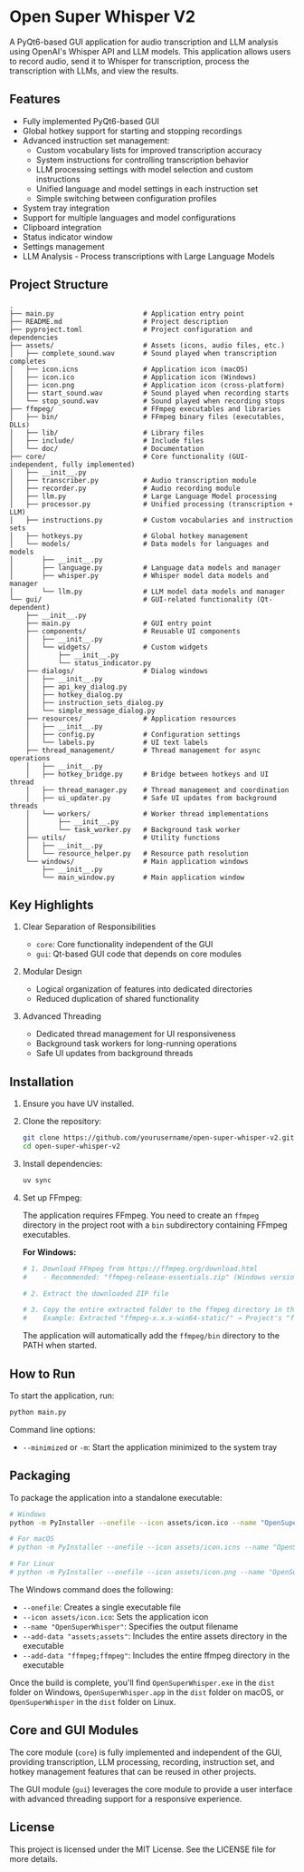 # Open Super Whisper V2

A PyQt6-based GUI application for audio transcription and LLM analysis using OpenAI's Whisper API and LLM models. This application allows users to record audio, send it to Whisper for transcription, process the transcription with LLMs, and view the results.

## Features

- Fully implemented PyQt6-based GUI
- Global hotkey support for starting and stopping recordings
- Advanced instruction set management:
  - Custom vocabulary lists for improved transcription accuracy
  - System instructions for controlling transcription behavior
  - LLM processing settings with model selection and custom instructions
  - Unified language and model settings in each instruction set
  - Simple switching between configuration profiles
- System tray integration
- Support for multiple languages and model configurations
- Clipboard integration
- Status indicator window
- Settings management
- LLM Analysis - Process transcriptions with Large Language Models

## Project Structure

```
.
├── main.py                      # Application entry point
├── README.md                    # Project description
├── pyproject.toml               # Project configuration and dependencies
├── assets/                      # Assets (icons, audio files, etc.)
│   ├── complete_sound.wav       # Sound played when transcription completes
│   ├── icon.icns                # Application icon (macOS)
│   ├── icon.ico                 # Application icon (Windows)
│   ├── icon.png                 # Application icon (cross-platform)
│   ├── start_sound.wav          # Sound played when recording starts
│   └── stop_sound.wav           # Sound played when recording stops
├── ffmpeg/                      # FFmpeg executables and libraries
│   ├── bin/                     # FFmpeg binary files (executables, DLLs)
│   ├── lib/                     # Library files
│   ├── include/                 # Include files
│   └── doc/                     # Documentation
├── core/                        # Core functionality (GUI-independent, fully implemented)
│   ├── __init__.py
│   ├── transcriber.py           # Audio transcription module
│   ├── recorder.py              # Audio recording module
│   ├── llm.py                   # Large Language Model processing
│   ├── processor.py             # Unified processing (transcription + LLM)
│   ├── instructions.py          # Custom vocabularies and instruction sets
│   ├── hotkeys.py               # Global hotkey management
│   └── models/                  # Data models for languages and models
│       ├── __init__.py
│       ├── language.py          # Language data models and manager
│       ├── whisper.py           # Whisper model data models and manager
│       └── llm.py               # LLM model data models and manager
└── gui/                         # GUI-related functionality (Qt-dependent)
    ├── __init__.py
    ├── main.py                  # GUI entry point
    ├── components/              # Reusable UI components
    │   ├── __init__.py
    │   └── widgets/             # Custom widgets
    │       ├── __init__.py
    │       └── status_indicator.py
    ├── dialogs/                 # Dialog windows
    │   ├── __init__.py
    │   ├── api_key_dialog.py
    │   ├── hotkey_dialog.py
    │   ├── instruction_sets_dialog.py
    │   └── simple_message_dialog.py
    ├── resources/               # Application resources
    │   ├── __init__.py
    │   ├── config.py            # Configuration settings
    │   └── labels.py            # UI text labels
    ├── thread_management/       # Thread management for async operations
    │   ├── __init__.py
    │   ├── hotkey_bridge.py     # Bridge between hotkeys and UI thread
    │   ├── thread_manager.py    # Thread management and coordination
    │   ├── ui_updater.py        # Safe UI updates from background threads
    │   └── workers/             # Worker thread implementations
    │       ├── __init__.py
    │       └── task_worker.py   # Background task worker
    ├── utils/                   # Utility functions
    │   ├── __init__.py
    │   └── resource_helper.py   # Resource path resolution
    └── windows/                 # Main application windows
        ├── __init__.py
        └── main_window.py       # Main application window
```

## Key Highlights

1. Clear Separation of Responsibilities
   - `core`: Core functionality independent of the GUI
   - `gui`: Qt-based GUI code that depends on core modules

2. Modular Design
   - Logical organization of features into dedicated directories
   - Reduced duplication of shared functionality

3. Advanced Threading
   - Dedicated thread management for UI responsiveness
   - Background task workers for long-running operations
   - Safe UI updates from background threads

## Installation

1. Ensure you have UV installed.

2. Clone the repository:
   ```bash
   git clone https://github.com/yourusername/open-super-whisper-v2.git
   cd open-super-whisper-v2
   ```

3. Install dependencies:
   ```bash
   uv sync
   ```

4. Set up FFmpeg:
   
   The application requires FFmpeg. You need to create an `ffmpeg` directory in the project root with a `bin` subdirectory containing FFmpeg executables.

   **For Windows:**
   ```bash
   # 1. Download FFmpeg from https://ffmpeg.org/download.html
   #    - Recommended: "ffmpeg-release-essentials.zip" (Windows version)
   
   # 2. Extract the downloaded ZIP file
   
   # 3. Copy the entire extracted folder to the ffmpeg directory in the project root
   #    Example: Extracted "ffmpeg-x.x.x-win64-static/" → Project's "ffmpeg/"
   ```

   The application will automatically add the `ffmpeg/bin` directory to the PATH when started.

## How to Run

To start the application, run:

```bash
python main.py
```

Command line options:
- `--minimized` or `-m`: Start the application minimized to the system tray

## Packaging

To package the application into a standalone executable:

```bash
# Windows
python -m PyInstaller --onefile --icon assets/icon.ico --name "OpenSuperWhisper" --add-data "assets;assets" --add-data "ffmpeg;ffmpeg" main.py

# For macOS
# python -m PyInstaller --onefile --icon assets/icon.icns --name "OpenSuperWhisper" --add-data "assets:assets" --add-data "ffmpeg:ffmpeg" main.py

# For Linux
# python -m PyInstaller --onefile --icon assets/icon.png --name "OpenSuperWhisper" --add-data "assets:assets" --add-data "ffmpeg:ffmpeg" main.py
```

The Windows command does the following:
- `--onefile`: Creates a single executable file
- `--icon assets/icon.ico`: Sets the application icon
- `--name "OpenSuperWhisper"`: Specifies the output filename
- `--add-data "assets;assets"`: Includes the entire assets directory in the executable
- `--add-data "ffmpeg;ffmpeg"`: Includes the entire ffmpeg directory in the executable

Once the build is complete, you'll find `OpenSuperWhisper.exe` in the `dist` folder on Windows, `OpenSuperWhisper.app` in the `dist` folder on macOS, or `OpenSuperWhisper` in the `dist` folder on Linux.

## Core and GUI Modules

The core module (`core`) is fully implemented and independent of the GUI, providing transcription, LLM processing, recording, instruction set, and hotkey management features that can be reused in other projects.

The GUI module (`gui`) leverages the core module to provide a user interface with advanced threading support for a responsive experience.

## License

This project is licensed under the MIT License. See the LICENSE file for more details.